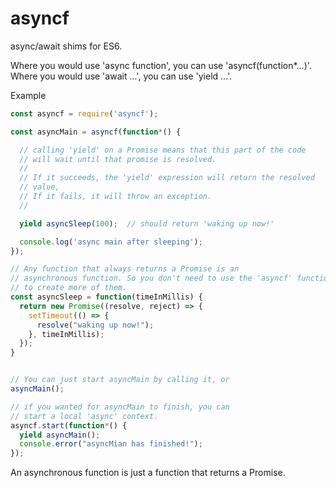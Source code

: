# asyncf

async/await shims for ES6.

Where you would use 'async function', you can use 'asyncf(function*...)'.
Where you would use 'await ...', you can use 'yield ...'.

Example

```javascript
const asyncf = require('asyncf');

const asyncMain = asyncf(function*() {

  // calling 'yield' on a Promise means that this part of the code
  // will wait until that promise is resolved.
  //
  // If it succeeds, the 'yield' expression will return the resolved
  // value,
  // If it fails, it will throw an exception.
  //

  yield asyncSleep(100);  // should return 'waking up now!'

  console.log('async main after sleeping');
});

// Any function that always returns a Promise is an
// asynchronous function. So you don't need to use the 'asyncf' function
// to create more of them.
const asyncSleep = function(timeInMillis) {
  return new Promise((resolve, reject) => {
    setTimeout(() => {
      resolve("waking up now!");
    }, timeInMillis);
  });
}


// You can just start asyncMain by calling it, or
asyncMain();

// if you wanted for asyncMain to finish, you can
// start a local 'async' context.
asyncf.start(function*() {
  yield asyncMain();
  console.error("asyncMian has finished!");
});
```

An asynchronous function is just a function that returns a Promise.

